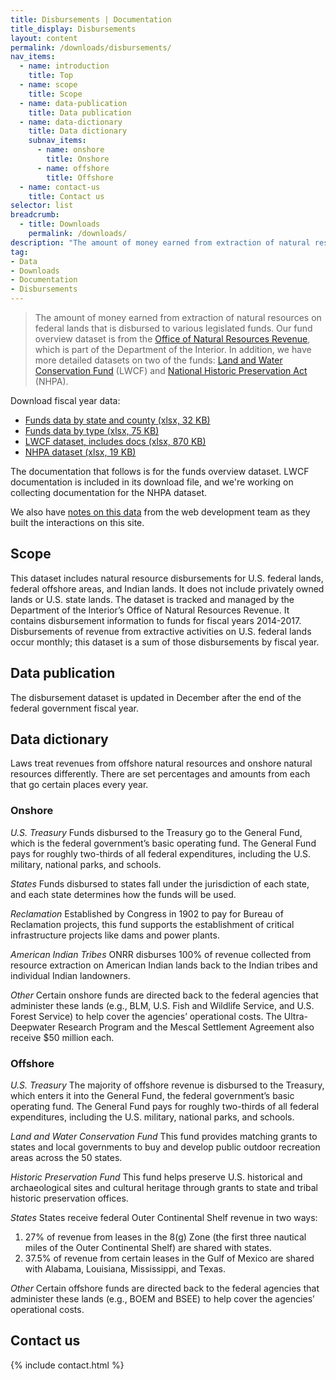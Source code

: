```yaml
---
title: Disbursements | Documentation
title_display: Disbursements
layout: content
permalink: /downloads/disbursements/
nav_items:
  - name: introduction
    title: Top
  - name: scope
    title: Scope
  - name: data-publication
    title: Data publication
  - name: data-dictionary
    title: Data dictionary
    subnav_items:
      - name: onshore
        title: Onshore
      - name: offshore
        title: Offshore
  - name: contact-us
    title: Contact us
selector: list
breadcrumb:
  - title: Downloads
    permalink: /downloads/
description: "The amount of money earned from extraction of natural resources on federal lands that is disbursed to various legislated funds. Our fund overview dataset is from the Office of Natural Resources Revenue, which is part of the Department of the Interior. In addition, we have more detailed datasets on two of the funds: Land and Water Conservation Fund (LWCF) and National Historic Preservation Act (NHPA)."
tag:
- Data
- Downloads
- Documentation
- Disbursements
---
```


> The amount of money earned from extraction of natural resources on federal lands that is disbursed to various legislated funds. Our fund overview dataset is from the [Office of Natural Resources Revenue](http://www.onrr.gov/), which is part of the Department of the Interior. In addition, we have more detailed datasets on two of the funds: [Land and Water Conservation Fund](https://www.doi.gov/lwcf) (LWCF) and [National Historic Preservation Act](https://www.nps.gov/subjects/historicpreservation/national-historic-preservation-act.htm) (NHPA).

Download fiscal year data:

<ul class="downloads-download_links list-unstyled">
  <li><a href="{{site.baseurl}}/downloads/disbursements_FY2014-2017.xlsx"><icon class="icon-cloud icon-padded"></icon>Funds data by state and county (xlsx, 32 KB)</a></li>
  <li><a href="{{site.baseurl}}/downloads/disbursements_FY2003-2017_by_type.xlsx"><icon class="icon-cloud icon-padded"></icon>Funds data by type (xlsx, 75 KB)</a></li>
  <li><a href="{{site.baseurl}}/downloads/LWCF_incl-documentation_FY2011-2015_2016-09-15.xlsx"><icon class="icon-cloud icon-padded"></icon>LWCF dataset, includes docs (xlsx, 870 KB)</a></li>
  <li><a href="{{site.baseurl}}/downloads/historic_preservation_fund_FY2011-2016_2017-05-26.xlsx"><icon class="icon-cloud icon-padded"></icon>NHPA dataset (xlsx, 19 KB)</a></li>
</ul>

The documentation that follows is for the funds overview dataset. LWCF documentation is included in its download file, and we're working on collecting documentation for the NHPA dataset.

We also have [notes on this data](https://github.com/18F/doi-extractives-data/wiki/Data-Catalog#disbursements) from the web development team as they built the interactions on this site.

## Scope

This dataset includes natural resource disbursements for U.S. federal lands, federal offshore areas, and Indian lands. It does not include privately owned lands or U.S. state lands. The dataset is tracked and managed by the Department of the Interior’s Office of Natural Resources Revenue. It contains disbursement information to funds for fiscal years 2014-2017. Disbursements of revenue from extractive activities on U.S. federal lands occur monthly; this dataset is a sum of those disbursements by fiscal year.

## Data publication

The disbursement dataset is updated in December after the end of the federal government fiscal year.

## Data dictionary

Laws treat revenues from offshore natural resources and onshore natural resources differently. There are set percentages and amounts from each that go certain places every year.

### Onshore

_U.S. Treasury_ Funds disbursed to the Treasury go to the General Fund, which is the federal government’s basic operating fund. The General Fund pays for roughly two-thirds of all federal expenditures, including the U.S. military, national parks, and schools.

_States_ Funds disbursed to states fall under the jurisdiction of each state, and each state determines how the funds will be used.

_Reclamation_ Established by Congress in 1902 to pay for Bureau of Reclamation projects, this fund supports the establishment of critical infrastructure projects like dams and power plants.

_American Indian Tribes_ ONRR disburses 100% of revenue collected from resource extraction on American Indian lands back to the Indian tribes and individual Indian landowners.

_Other_ Certain onshore funds are directed back to the federal agencies that administer these lands (e.g., BLM, U.S. Fish and Wildlife Service, and U.S. Forest Service) to help cover the agencies’ operational costs. The Ultra-Deepwater Research Program and the Mescal Settlement Agreement also receive $50 million each.

### Offshore

_U.S. Treasury_ The majority of offshore revenue is disbursed to the Treasury, which enters it into the General Fund, the federal government’s basic operating fund. The General Fund pays for roughly two-thirds of all federal expenditures, including the U.S. military, national parks, and schools.

_Land and Water Conservation Fund_ This fund provides matching grants to states and local governments to buy and develop public outdoor recreation areas across the 50 states.

_Historic Preservation Fund_ This fund helps preserve U.S. historical and archaeological sites and cultural heritage through grants to state and tribal historic preservation offices.

_States_ States receive federal Outer Continental Shelf revenue in two ways:


1. 27% of revenue from leases in the 8(g) Zone (the first three nautical miles of the Outer Continental Shelf) are shared with states.
2. 37.5% of revenue from certain leases in the Gulf of Mexico are shared with Alabama, Louisiana, Mississippi, and Texas.

_Other_ Certain offshore funds are directed back to the federal agencies that administer these lands (e.g., BOEM and BSEE) to help cover the agencies’ operational costs.

## Contact us

{% include contact.html %}
